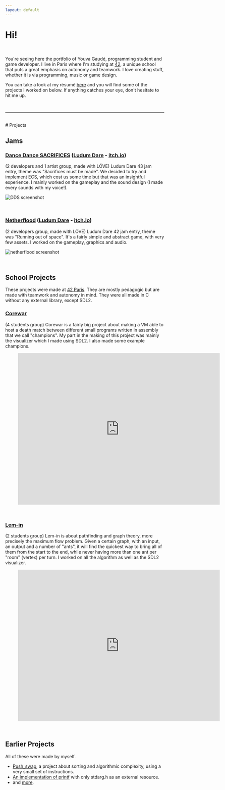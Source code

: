 ```yaml
---
layout: default
---
```


# Hi!

<br />

You're seeing here the portfolio of Youva Gaudé, programming student and game developer. I live in Paris where I'm studying at [42](https://www.42.fr/), a unique school that puts a great emphasis on autonomy and teamwork. I love creating stuff, whether it is via programming, music or game design.

You can take a look at my résumé <a href="http://youva.fr/resume_youva_gaude.pdf" target="_blank">here</a> and you will find some of the projects I worked on below. If anything catches your eye, don't hesitate to hit me up.

<br />

---

<br />
# Projects

## Jams

### [Dance Dance SACRIFICES](https://github.com/eviber/ldjam43/) ([Ludum Dare](https://ldjam.com/events/ludum-dare/43/dance-dance-sacrifices) - [itch.io](https://eviber.itch.io/dance-dance-sacrifices))
(2 developers and 1 artist group, made with LÖVE)
Ludum Dare 43 jam entry, theme was "Sacrifices must be made". We decided to try and implement ECS, which cost us some time but that was an insightful experience. I mainly worked on the gameplay and the sound design (I made every sounds with my voice!).

![DDS screenshot](https://i.imgur.com/TxCGMoS.png)

<br />

### [Netherflood](https://github.com/eviber/ldjam42/) ([Ludum Dare](https://ldjam.com/events/ludum-dare/42/nether-flood) - [itch.io](https://eviber.itch.io/netherflood))
(2 developers group, made with LÖVE)
Ludum Dare 42 jam entry, theme was "Running out of space". It's a fairly simple and abstract game, with very few assets. I worked on the gameplay, graphics and audio.

![netherflood screenshot](https://i.imgur.com/x741lS3.png)

<br />

## School Projects
These projects were made at [42 Paris](https://www.42.fr/). They are mostly pedagogic but are made with teamwork and autonomy in mind. They were all made in C without any external library, except SDL2.

### [Corewar](https://github.com/Eviber/corewar)
(4 students group)
Corewar is a fairly big project about making a VM able to host a death match between different small programs written in assembly that we call "champions". My part in the making of this project was mainly the visualizer which I made using SDL2. I also made some example champions.

<div class="video">
    <figure>
		<iframe width="640" height="480" src="https://www.youtube.com/embed/Ty2P6FtErXk?rel=0" frameborder="0" allowfullscreen></iframe>
	</figure>
</div>

<br />

### [Lem-in](https://github.com/Eviber/lem-in)
(2 students group)
Lem-in is about pathfinding and graph theory, more precisely the maximum flow problem. Given a certain graph, with an input, an output and a number of "ants", it will find the quickest way to bring all of them from the start to the end, while never having more than one ant per "room" (vertex) per turn. I worked on all the algorithm as well as the SDL2 visualizer.

<div class="video">
    <figure>
		<iframe width="640" height="480" src="https://www.youtube.com/embed/aD20O2oQ1DQ?rel=0" frameborder="0" allowfullscreen></iframe>
	</figure>
</div>

<br />

## Earlier Projects
All of these were made by myself.
* [Push_swap](https://github.com/Eviber/push_swap/), a project about sorting and algorithmic complexity, using a very small set of instructions.
* [An implementation of printf](https://github.com/Eviber/ft_printf) with only stdarg.h as an external resource.
* and [more](https://github.com/Eviber/).
